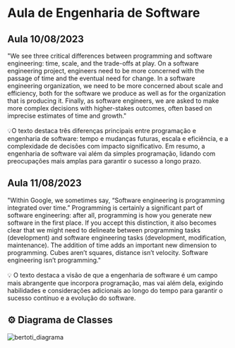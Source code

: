 # Aula de Engenharia de Software

## Aula 10/08/2023

"We see three critical differences between programming and software engineering: time, scale, and the trade-offs at play. On a software engineering project, engineers need to be more concerned with the passage of time and the eventual need for change. In a software engineering organization, we need to be more concerned about scale and efficiency, both for the software we produce as well as for the organization that is producing it. Finally, as software engineers, we are asked to make more complex decisions with higher-stakes outcomes, often based on imprecise estimates of time and growth."
<br>
<br>
💡O texto destaca três diferenças principais entre programação e engenharia de software: tempo e mudanças futuras, escala e eficiência, e a complexidade de decisões com impacto significativo. Em resumo, a engenharia de software vai além da simples programação, lidando com preocupações mais amplas para garantir o sucesso a longo prazo.

## Aula 11/08/2023

"Within Google, we sometimes say, “Software engineering is programming integrated over time.” Programming is certainly a significant part of software engineering: after all, programming is how you generate new software in the first place. If you accept this distinction, it also becomes clear that we might need to delineate between programming tasks (development) and software engineering tasks (development, modification, maintenance). The addition of time adds an important new dimension to programming. Cubes aren’t squares, distance isn’t velocity. Software engineering isn’t programming."
<br>
<br>
💡 O texto destaca a visão de que a engenharia de software é um campo mais abrangente que incorpora programação, mas vai além dela, exigindo habilidades e considerações adicionais ao longo do tempo para garantir o sucesso contínuo e a evolução do software.

## ⚙️ Diagrama de Classes
![bertoti_diagrama](https://github.com/juliagonzalezmoreira/bertoti/assets/110678185/b91baa76-fe8c-4996-be79-951804d68730)

